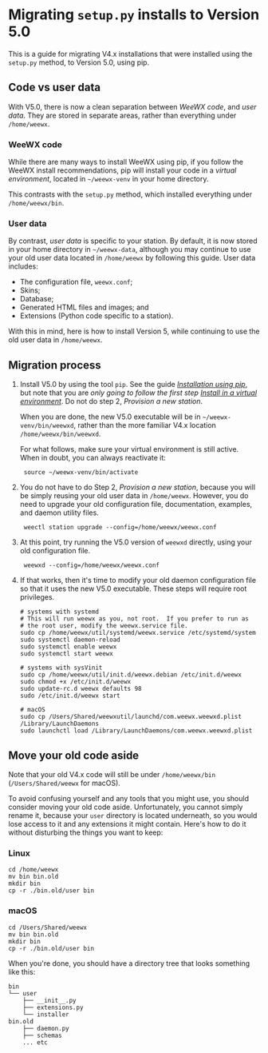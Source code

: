 # Migrating `setup.py` installs to Version 5.0

This is a guide for migrating V4.x installations that were installed using the `setup.py` method,
to Version 5.0, using pip.

## Code vs user data

With V5.0, there is now a clean separation between *WeeWX code*, and *user data*. They are stored
in separate areas, rather than everything under `/home/weewx`.

### WeeWX code

While there are many ways to install WeeWX using pip, if you follow the WeeWX install
recommendations, pip will install your code in a _virtual environment_, located in `~/weewx-venv`
in your home directory.

This contrasts with the `setup.py` method, which installed everything under `/home/weewx/bin`.

### User data
By contrast, *user data* is specific to your station. By default, it is now stored in your
home directory in `~/weewx-data`, although you may continue to use your old user data located in
`/home/weewx` by following this guide. User data includes:

* The configuration file, `weewx.conf`;
* Skins;
* Database;
* Generated HTML files and images; and
* Extensions (Python code specific to a station).

With this in mind, here is how to install Version 5, while continuing to use the old user data in
`/home/weewx`.

## Migration process

1. Install V5.0 by using the tool `pip`. See the guide [_Installation using
   pip_](https://weewx.com/docs/5.0/quickstarts/pip/), but note that you are _only going to follow the
   first step_ [_Install in a virtual
   environment_](https://weewx.com/docs/5.0/quickstarts/pip/#install-in-a-virtual-environment). Do not
   do step 2, _Provision a new station_.
 
    When you are done, the new V5.0 executable will be in `~/weewx-venv/bin/weewxd`,
    rather than the more familiar V4.x location `/home/weewx/bin/weewxd`.

    For what follows, make sure your virtual environment is still active. When in doubt, you
    can always reactivate it:

        source ~/weewx-venv/bin/activate

2. You do not have to do Step 2, _Provision a new station_, because you will be simply reusing
   your old user data in `/home/weewx`. However, you do need to upgrade your old configuration
   file, documentation, examples, and daemon utility files.

        weectl station upgrade --config=/home/weewx/weewx.conf

3. At this point, try running the V5.0 version of `weewxd` directly, using your
   old configuration file.

        weewxd --config=/home/weewx/weewx.conf

4. If that works, then it's time to modify your old daemon configuration file
   so that it uses the new V5.0 executable. These steps will require root privileges.

    ```
    # systems with systemd
    # This will run weewx as you, not root.  If you prefer to run as
    # the root user, modify the weewx.service file.
    sudo cp /home/weewx/util/systemd/weewx.service /etc/systemd/system
    sudo systemctl daemon-reload
    sudo systemctl enable weewx
    sudo systemctl start weewx
    ```

    ```
    # systems with sysVinit
    sudo cp /home/weewx/util/init.d/weewx.debian /etc/init.d/weewx
    sudo chmod +x /etc/init.d/weewx
    sudo update-rc.d weewx defaults 98
    sudo /etc/init.d/weewx start     
    ```
 
    ```
    # macOS
    sudo cp /Users/Shared/weewxutil/launchd/com.weewx.weewxd.plist /Library/LaunchDaemons
    sudo launchctl load /Library/LaunchDaemons/com.weewx.weewxd.plist
    ```

## Move your old code aside

Note that your old V4.x code will still be under `/home/weewx/bin` 
(`/Users/Shared/weewx` for macOS).

To avoid confusing yourself and any tools that you might use, you should consider moving your old
code aside. Unfortunately, you cannot simply rename it, because your `user` directory is located
underneath, so you would lose access to it and any extensions it might contain. Here's how to do it
without disturbing the things you want to keep:

### Linux
```
cd /home/weewx
mv bin bin.old
mkdir bin
cp -r ./bin.old/user bin 
```

### macOS
```
cd /Users/Shared/weewx
mv bin bin.old
mkdir bin
cp -r ./bin.old/user bin 
```

When you're done, you should have a directory tree that looks something like this:

```
bin
└── user
    ├── __init__.py
    ├── extensions.py
    └── installer
bin.old
    ├── daemon.py
    ├── schemas
    ... etc
```
